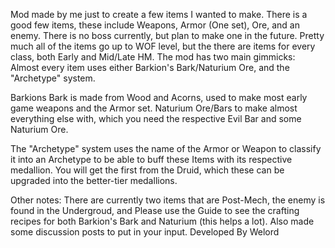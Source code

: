 Mod made by me just to create a few items I wanted to make. There is a good few items, these include Weapons, Armor (One set), Ore, and an enemy. There is no boss currently, but plan to make one in the future. Pretty much all of the items go up to WOF level, but the there are items for every class, both Early and Mid/Late HM. The mod has two main gimmicks: Almost every item uses either Barkion's Bark/Naturium Ore, and the "Archetype" system.

Barkions Bark is made from Wood and Acorns, used to make most early game weapons and the Armor set.
Naturium Ore/Bars to make almost everything else with, which you need the respective Evil Bar and some Naturium Ore.

The "Archetype" system uses the name of the Armor or Weapon to classify it into an Archetype to be able to buff these Items with its respective medallion. You will get the first from the Druid, which these can be upgraded into the better-tier medallions.

Other notes: There are currently two items that are Post-Mech, the enemy is found in the Undergroud, and Please use the Guide to see the crafting recipes for both Barkion's Bark and Naturium (this helps a lot). Also made some discussion posts to put in your input.
Developed By Welord

